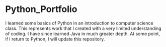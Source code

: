 # Python_Portfolio
<p>I learned some basics of Python in an introduction to computer science class. This represents work that I created with a very limited understanding of coding. I have since learned Java in much greater depth. At some point, if I return to Python, I will update this repository.</p>
